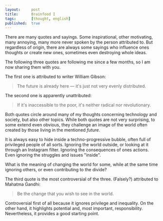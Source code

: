 ```yaml
---
layout:     post
title:      Brainfood I
tags:       [thought, english]
published:  true
---
```


There are many quotes and sayings. Some inspirational, other motivating, many annoying, many more never spoken by the person attributed to. But regardless of origin, there are always some sayings who influence ones thoughts or create new ones, sometimes even destroying whole ideas.

The following three quotes are following me since a few months, so I am now sharing them with you.

The first one is attributed to writer William Gibson:

> The future is already here — it's just not very evenly distributed.

The second one is apparently unattributed:

> If it's inaccessible to the poor, it's neither radical nor revolutionary.

Both quotes circle around many of my thoughts concerning technology and society, but also other topics. While both quotes are not very surprising, to some extend even obvious, they challenge an image of the world often created by those living in the mentioned *future*.

It is always easy to hide inside a techno-progressive bubble, often full of privileged people of all sorts. Ignoring the world outside, or looking at it through an Instagram filter. Ignoring the consequences of ones actions. Even ignoring the struggles and issues "inside".

What is the meaning of changing the world for some, while at the same time ignoring others, or even contributing to the divide?


The third quote is the most controversial of the three. (Falsely?) attributed to Mahatma Gandhi:

> Be the change that you wish to see in the world.

Controversial first of all because it ignores privilege and inequality. On the other hand, it highlights potential and, most important, responsibility.
Nevertheless, it provides a good starting point.
